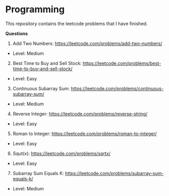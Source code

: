 # Programming

This repository contains the leetcode problems that I have finished.


**Questions**

1. Add Two Numbers: https://leetcode.com/problems/add-two-numbers/

- Level: Medium

2. Best Time to Buy and Sell Stock: https://leetcode.com/problems/best-time-to-buy-and-sell-stock/

- Level: Easy

3. Continuous Subarray Sum: https://leetcode.com/problems/continuous-subarray-sum/

- Level: Medium

4. Reverse Integer: https://leetcode.com/problems/reverse-string/

- Level: Easy

5. Roman to Integer: https://leetcode.com/problems/roman-to-integer/

- Level: Easy

6. Squt(x): https://leetcode.com/problems/sqrtx/

- Level: Easy

7. Subarray Sum Equals K: https://leetcode.com/problems/subarray-sum-equals-k/

- Level: Medium
